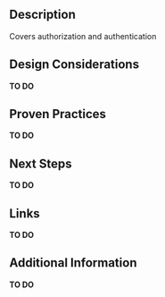 ## Description 

<text> 
Covers authorization and authentication 

  

## Design Considerations 

 
**TO DO**

## Proven Practices 

 
**TO DO**

## Next Steps 

 
**TO DO**

## Links 
 
**TO DO**


## Additional Information 
 
**TO DO**
